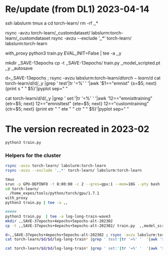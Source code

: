 

# Re/update (from DL1) 2023-04-14


ssh labslurm
tmux a
cd torch-learn/
rm -rf ,,*

rsync -avzu torch-learn/,,customdataset/ labslurm:torch-learn/,,customdataset
rsync -avzu --exclude ',,*' torch-learn/ labslurm:torch-learn

with_proxy
python3 train.py EVAL_INIT=False | tee -a ,,y


mkdir ,,SAVE-13epochs
cp -t ,,SAVE-13epochs/ train.py  ,,model_scripted.pt ,,y ,,autosave

d=,,SAVE-13epochs ; rsync -avzu labslurm:torch-learn/$d torch-learn/$d
cat torch-learn/$d/$d/,,y |grep ' test'|tr '=%' '  '|awk '$1=="emnist" {s=$5; next} {print s " " $5}'|pyplot sep=" "

cat torch-learn/$d/$d/,,y |grep ' set:'|tr '=%' '  '|awk '$1$2=="emnisttraining" {etr=$5; next} $1$2=="emnisttest" {ete=$5; next} $1$2=="customtraining" {ctr=$5; next} {print etr " " ete " " ctr " " $5}'|pyplot sep=" "



# The version recreated in 2023-02

```python
python3 train.py
```

### Helpers for the cluster

```bash
rsync -avzu torch-learn/ labslurm:torch-learn
rsync -avzu --exclude ',,*' torch-learn/ labslurm:torch-learn

tmux
srun -p GPU-DEPINFO -t 8:00:00 -c 2 --gres=gpu:1 --mem=10G --pty bash -i
cd torch-learn/
. /home_expes/tools/python/torch/gpu/1.7.1
with_proxy
python3 train.py | tee -a ,,

#####
python3 train.py  | tee -a log-long-train-wave3
mkdir ,,SAVE-37epochs+4epochs+5epochs-alt-202302
cp -t ,,SAVE-37epochs+4epochs+5epochs-alt-202302/ train.py  ,,model_scripted.pt log-long-train* ,,autosave

d=,,SAVE-37epochs+4epochs+5epochs-alt-202302 ; rsync -avzu labslurm:torch-learn/$d torch-learn/$d
cat torch-learn/$d/$d/log-long-train* |grep ' test'|tr '=%' '  '|awk '$1=="emnist" {s=$5; next} {print s " " $5}'|pyplot sep=" "

cat torch-learn/$d/$d/log-long-train* |grep ' set:'|tr '=%' '  '|awk '$1$2=="emnisttraining" {etr=$5; next} $1$2=="emnisttest" {ete=$5; next} $1$2=="customtraining" {ctr=$5; next} {print etr " " ete " " ctr " " $5}'|pyplot sep=" "



```

